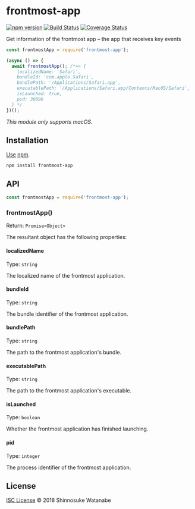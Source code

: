 # frontmost-app

[![npm version](https://img.shields.io/npm/v/frontmost-app.svg)](https://www.npmjs.com/package/frontmost-app)
[![Build Status](https://travis-ci.com/shinnn/frontmost-app.svg?branch=master)](https://travis-ci.com/shinnn/frontmost-app)
[![Coverage Status](https://img.shields.io/coveralls/shinnn/frontmost-app.svg)](https://coveralls.io/github/shinnn/frontmost-app?branch=master)

Get information of the frontmost app – the app that receives key events

```javascript
const frontmostApp = require('frontmost-app');

(async () => {
  await frontmostApp(); /*=> {
    localizedName: 'Safari',
    bundleId: 'com.apple.Safari',
    bundlePath: '/Applications/Safari.app',
    executablePath: '/Applications/Safari.app/Contents/MacOS/Safari',
    isLaunched: true,
    pid: 30096
  } */
})();
```

*This module only supports macOS.*

## Installation

[Use](https://docs.npmjs.com/cli/install) [npm](https://docs.npmjs.com/getting-started/what-is-npm).

```
npm install frontmost-app
```

## API

```javascript
const frontmostApp = require('frontmost-app');
```

### frontmostApp()

Return: `Promise<Object>`

The resultant object has the following properties:

#### localizedName

Type: `string`

The localized name of the frontmost application.

#### bundleId

Type: `string`

The bundle identifier of the frontmost application.

#### bundlePath

Type: `string`

The path to the frontmost application's bundle.

#### executablePath

Type: `string`

The path to the frontmost application's executable.

#### isLaunched

Type: `boolean`

Whether the frontmost application has finished launching.

#### pid

Type: `integer`

The process identifier of the frontmost application.

## License

[ISC License](./LICENSE) © 2018 Shinnosuke Watanabe
